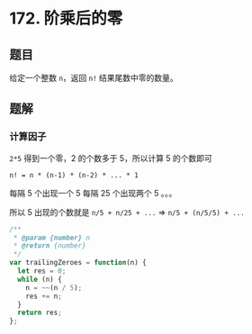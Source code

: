 # 172. 阶乘后的零

## 题目

给定一个整数 `n`，返回 `n!` 结果尾数中零的数量。

## 题解

### 计算因子

`2*5` 得到一个零，2 的个数多于 5，所以计算 5 的个数即可

`n! = n * (n-1) * (n-2) * ... * 1`

每隔 5 个出现一个 5
每隔 25 个出现两个 5
。。。

所以 5 出现的个数就是 `n/5 + n/25 + ...` => `n/5 + (n/5/5) + ...`

```js
/**
 * @param {number} n
 * @return {number}
 */
var trailingZeroes = function(n) {
  let res = 0;
  while (n) {
    n = ~~(n / 5);
    res += n;
  }
  return res;
};
```
